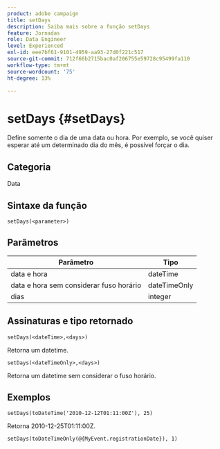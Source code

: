 ```yaml
---
product: adobe campaign
title: setDays
description: Saiba mais sobre a função setDays
feature: Jornadas
role: Data Engineer
level: Experienced
exl-id: eee7bf61-9101-4959-aa93-27d0f221c517
source-git-commit: 712f66b2715bac0af206755e59728c95499fa110
workflow-type: tm+mt
source-wordcount: '75'
ht-degree: 13%

---
```


# setDays {#setDays}

Define somente o dia de uma data ou hora. Por exemplo, se você quiser esperar até um determinado dia do mês, é possível forçar o dia.

## Categoria

Data 

## Sintaxe da função

`setDays(<parameter>)`

## Parâmetros

| Parâmetro | Tipo |
|--- |--- |
| data e hora | dateTime |
| data e hora sem considerar fuso horário | dateTimeOnly |
| dias | integer |

## Assinaturas e tipo retornado

`setDays(<dateTime>,<days>)`

Retorna um datetime.

`setDays(<dateTimeOnly>,<days>)`

Retorna um datetime sem considerar o fuso horário.

## Exemplos

`setDays(toDateTime('2010-12-12T01:11:00Z'), 25)`

Retorna 2010-12-25T01:11:00Z.

`setDays(toDateTimeOnly(@{MyEvent.registrationDate}), 1)`
